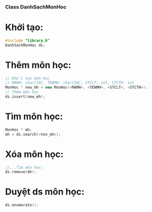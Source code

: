 ### Class DanhSachMonHoc  
# Khởi tạo: 
```c++
#include "library.h"
DanhSachMonHoc ds;
```
# Thêm môn học:
```c++
// Khởi tạo môn học 
// MAMH: char[10], TENMH: char[50], STCLT: int, STCTH: int 
MonHoc * new_mh = new MonHoc(<MAMH>, <TENMH>, <STCLT>, <STCTH>);
// Thêm môn học 
ds.insert(new_mh);
```

# Tìm môn học:
```c++
MonHoc * mh;
mh = ds.search(<ten_mh>); 
```
# Xóa môn học: 
```c++
//...Tìm môn học:
ds.remove(mh);
```
# Duyệt ds môn học:
```c++
ds.enumerate();
```
